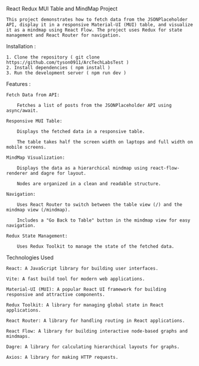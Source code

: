 React Redux MUI Table and MindMap Project

    This project demonstrates how to fetch data from the JSONPlaceholder API, display it in a responsive Material-UI (MUI) table, and visualize 
    it as a mindmap using React Flow. The project uses Redux for state management and React Router for navigation.

Installation :

    1. Clone the repository ( git clone https://github.com/tyson0911/ArcTechLabsTest )
    2. Install dependencies ( npm install )
    3. Run the development server ( npm run dev )
    
Features : 

    Fetch Data from API:

        Fetches a list of posts from the JSONPlaceholder API using async/await.

    Responsive MUI Table:

        Displays the fetched data in a responsive table.

        The table takes half the screen width on laptops and full width on mobile screens.

    MindMap Visualization:

        Displays the data as a hierarchical mindmap using react-flow-renderer and dagre for layout.

        Nodes are organized in a clean and readable structure.

    Navigation:

        Uses React Router to switch between the table view (/) and the mindmap view (/mindmap).

        Includes a "Go Back to Table" button in the mindmap view for easy navigation.

    Redux State Management:

        Uses Redux Toolkit to manage the state of the fetched data.

Technologies Used

    React: A JavaScript library for building user interfaces.

    Vite: A fast build tool for modern web applications.

    Material-UI (MUI): A popular React UI framework for building responsive and attractive components.

    Redux Toolkit: A library for managing global state in React applications.

    React Router: A library for handling routing in React applications.

    React Flow: A library for building interactive node-based graphs and mindmaps.

    Dagre: A library for calculating hierarchical layouts for graphs.

    Axios: A library for making HTTP requests.
